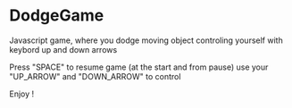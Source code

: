 # DodgeGame
Javascript game, where you dodge moving object controling yourself with keybord up and down arrows

Press "SPACE" to resume game (at the start and from pause)
use your "UP_ARROW" and "DOWN_ARROW" to control

Enjoy !
